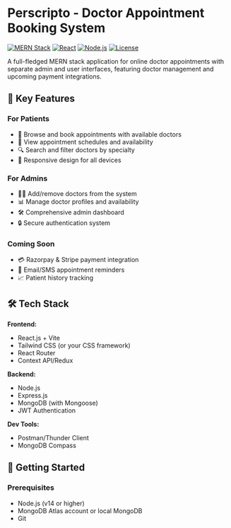 # Perscripto - Doctor Appointment Booking System

[![MERN Stack](https://img.shields.io/badge/MERN-Full%20Stack-blue)](https://www.mongodb.com/mern-stack)
[![React](https://img.shields.io/badge/Frontend-React%20+%20Vite-blue)](https://reactjs.org/)
[![Node.js](https://img.shields.io/badge/Backend-Node.js%20+%20Express-green)](https://nodejs.org/)
[![License](https://img.shields.io/badge/license-MIT-blue.svg)](LICENSE)

A full-fledged MERN stack application for online doctor appointments with separate admin and user interfaces, featuring doctor management and upcoming payment integrations.


## 🌟 Key Features

### For Patients
- 🏥 Browse and book appointments with available doctors
- 📅 View appointment schedules and availability
- 🔍 Search and filter doctors by specialty
- 📱 Responsive design for all devices

### For Admins
- 👨‍⚕️ Add/remove doctors from the system
- 📊 Manage doctor profiles and availability
- 🛠️ Comprehensive admin dashboard
- 🔒 Secure authentication system

### Coming Soon
- 💳 Razorpay & Stripe payment integration
- 📲 Email/SMS appointment reminders
- 📈 Patient history tracking

## 🛠️ Tech Stack

**Frontend:**
- React.js + Vite
- Tailwind CSS (or your CSS framework)
- React Router
- Context API/Redux

**Backend:**
- Node.js
- Express.js
- MongoDB (with Mongoose)
- JWT Authentication

**Dev Tools:**
- Postman/Thunder Client
- MongoDB Compass

## 🚀 Getting Started

### Prerequisites
- Node.js (v14 or higher)
- MongoDB Atlas account or local MongoDB
- Git
